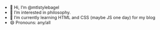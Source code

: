 - 👋 Hi, I’m @mtlstylebagel
- 👀 I’m interested in philosophy.
- 🌱 I’m currently learning HTML and CSS (maybe JS one day) for my blog
- 😄 Pronouns: any/all

<!---
mtlstylebagel/mtlstylebagel is a ✨ special ✨ repository because its `README.md` (this file) appears on your GitHub profile.
You can click the Preview link to take a look at your changes.
--->
